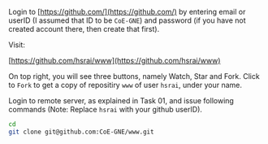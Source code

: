 
Login to [https://github.com/](https://github.com/) by entering email or userID (I assumed that ID to be `CoE-GNE`) and password (if you have not created account there, then create that first).

Visit:

[https://github.com/hsrai/www](https://github.com/hsrai/www)

On top right, you will see three buttons, namely Watch, Star and Fork. Click to `Fork` to get a copy of repositiry `www` of user `hsrai`, under your name. 

Login to remote server, as explained in Task 01, and issue following commands (Note: Replace `hsrai` with your github userID).

```sh
cd
git clone git@github.com:CoE-GNE/www.git

```
